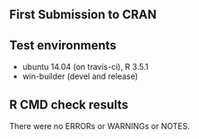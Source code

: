 ## First Submission to CRAN

## Test environments
* ubuntu 14.04 (on travis-ci), R 3.5.1
* win-builder (devel and release)

## R CMD check results
There were no ERRORs or WARNINGs or NOTES. 

